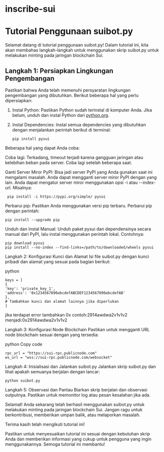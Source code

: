 # inscribe-sui

# Tutorial Penggunaan suibot.py

Selamat datang di tutorial penggunaan suibot.py! Dalam tutorial ini, kita akan membahas langkah-langkah untuk menggunakan skrip suibot.py untuk melakukan minting pada jaringan blockchain Sui.

## Langkah 1: Persiapkan Lingkungan Pengembangan

Pastikan bahwa Anda telah memenuhi persyaratan lingkungan pengembangan yang dibutuhkan. Berikut beberapa hal yang perlu dipersiapkan:

1. Instal Python: Pastikan Python sudah terinstal di komputer Anda. Jika belum, unduh dan instal Python dari [python.org](https://www.python.org/).

2. Instal Dependencies: Instal semua dependencies yang dibutuhkan dengan menjalankan perintah berikut di terminal:


       pip install pysui
   
Beberapa hal yang dapat Anda coba:

Coba lagi: Terkadang, timeout terjadi karena gangguan jaringan atau kelebihan beban pada server. Coba lagi setelah beberapa saat.

Ganti Server Miror PyPI: Bisa jadi server PyPI yang Anda gunakan saat ini mengalami masalah. Anda dapat mengganti server miror PyPI dengan yang lain. Anda dapat mengatur server miror menggunakan opsi -i atau --index-url. Misalnya:



     pip install -i https://pypi.org/simple/ pysui

Perbarui pip: Pastikan Anda menggunakan versi pip terbaru. Perbarui pip dengan perintah:


    pip install --upgrade pip

Unduh dan Instal Manual: Unduh paket pysui dan dependensinya secara manual dari PyPI, lalu instal menggunakan perintah lokal. Contohnya:



    pip download pysui
    pip install --no-index --find-links=/path/to/downloaded/wheels pysui

Langkah 2: Konfigurasi Kunci dan Alamat
Isi file suibot.py dengan kunci pribadi dan alamat yang sesuai pada bagian berikut:

python


    keys = [
    {
    'key': 'private_key_1',
    'address': '0x1234567890abcdefABCDEF1234567890abcdefAB'
    },
    # Tambahkan kunci dan alamat lainnya jika diperlukan
    ]

jika terdapat error tambahkan 0x 
contoh:2914awdwa2v1v1v2
menjadi:0x2914awdwa2v1v1v2

Langkah 3: Konfigurasi Node Blockchain
Pastikan untuk mengganti URL node blockchain sesuai dengan yang tersedia:

python
Copy code

    rpc_url = "https://sui-rpc.publicnode.com"
    ws_url = "wss://sui-rpc.publicnode.com/websocket"
    
Langkah 4: Inisialisasi dan Jalankan suibot.py
Jalankan skrip suibot.py dan lihat apakah semuanya berjalan dengan lancar:


    python suibot.py
    
Langkah 5: Observasi dan Pantau
Biarkan skrip berjalan dan observasi outputnya. Pastikan untuk memonitor log atau pesan kesalahan jika ada.

Selamat! Anda sekarang telah berhasil menggunakan suibot.py untuk melakukan minting pada jaringan blockchain Sui. Jangan ragu untuk berkontribusi, memberikan umpan balik, atau melaporkan masalah.

Terima kasih telah mengikuti tutorial ini!

Pastikan untuk menyesuaikan tutorial ini sesuai dengan kebutuhan skrip Anda dan memberikan informasi yang cukup untuk pengguna yang ingin menggunakannya. Semoga tutorial ini membantu!
